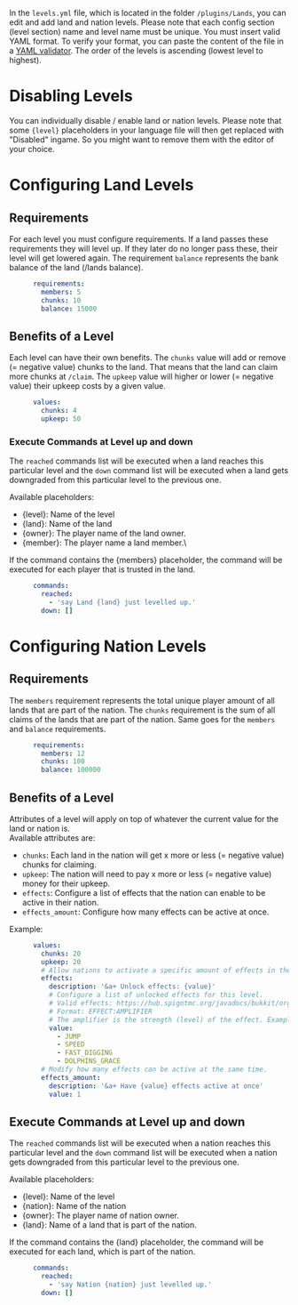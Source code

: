In the `levels.yml` file, which is located in the folder `/plugins/Lands`, you can edit and add land and nation levels.
Please note that each config section (level section) name and level name must be unique.
You must insert valid YAML format. To verify your format, you can paste the content of the file in a [YAML validator](https://yaml-online-parser.appspot.com).
The order of the levels is ascending (lowest level to highest).

# Disabling Levels
You can individually disable / enable land or nation levels. Please note that some `{level}` placeholders in your language file will then get replaced with "Disabled" ingame. So you might want to remove them with the editor of your choice.

# Configuring Land Levels
## Requirements
For each level you must configure requirements. If a land passes these requirements they will level up. If they later do no longer pass these, their level will get lowered again. The requirement `balance` represents the bank balance of the land (/lands balance).
```yaml
      requirements:
        members: 5
        chunks: 10
        balance: 15000
```

## Benefits of a Level
Each level can have their own benefits. The `chunks` value will add or remove (= negative value) chunks to the land. That means that the land can claim more chunks at `/claim`. The `upkeep` value will higher or lower (= negative value) their upkeep costs by a given value.
```yaml
      values:
        chunks: 4
        upkeep: 50
```

### Execute Commands at Level up and down
The `reached` commands list will be executed when a land reaches this particular level and the `down` command list will be executed when a land gets downgraded from this particular level to the previous one.

Available placeholders:
* {level}: Name of the level
* {land}: Name of the land
* {owner}: The player name of the land owner.
* {member}: The player name a land member.\

If the command contains the {members} placeholder, the command will be executed for each player that is trusted in the land.
````yaml
      commands:
        reached:
          - 'say Land {land} just levelled up.'
        down: []
````

# Configuring Nation Levels
## Requirements
The `members` requirement represents the total unique player amount of all lands that are part of the nation. The `chunks` requirement is the sum of all claims of the lands that are part of the nation. Same goes for the `members` and `balance` requirements. 
````yaml
      requirements:
        members: 12
        chunks: 100
        balance: 100000
````

## Benefits of a Level
Attributes of a level will apply on top of whatever the current value for the land or nation is.\
Available attributes are:
* `chunks`: Each land in the nation will get x more or less (= negative value) chunks for claiming. 
* `upkeep`: The nation will need to pay x more or less (= negative value) money for their upkeep.
* `effects`: Configure a list of effects that the nation can enable to be active in their nation.
* `effects_amount`: Configure how many effects can be active at once.

Example:
````yaml
      values:
        chunks: 20
        upkeep: 20
        # Allow nations to activate a specific amount of effects in their nation. Effects can be unlocked through level progression.
        effects:
          description: '&a+ Unlock effects: {value}'
          # Configure a list of unlocked effects for this level. 
          # Valid effects: https://hub.spigotmc.org/javadocs/bukkit/org/bukkit/potion/PotionEffectType.html
          # Format: EFFECT:AMPLIFIER
          # The amplifier is the strength (level) of the effect. Example: JUMP:2 -> Jump II
          value:
            - JUMP
            - SPEED
            - FAST_DIGGING
            - DOLPHINS_GRACE
        # Modify how many effects can be active at the same time.
        effects_amount:
          description: '&a+ Have {value} effects active at once'
          value: 1
````

## Execute Commands at Level up and down
The `reached` commands list will be executed when a nation reaches this particular level and the `down` command list will be executed when a nation gets downgraded from this particular level to the previous one.

Available placeholders:
* {level}: Name of the level
* {nation}: Name of the nation
* {owner}: The player name of nation owner.
* {land}: Name of a land that is part of the nation.

If the command contains the {land} placeholder, the command will be executed for each land, which is part of the nation.
````yaml
      commands:
        reached:
          - 'say Nation {nation} just levelled up.'
        down: []
````
